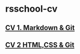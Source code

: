 # rsschool-cv
## [CV 1. Markdown & Git](https://777-blue.github.io/rsschool-cv/)
## [CV 2 HTML,CSS & Git](https://777-blue.github.io/rsschool-cv/)

